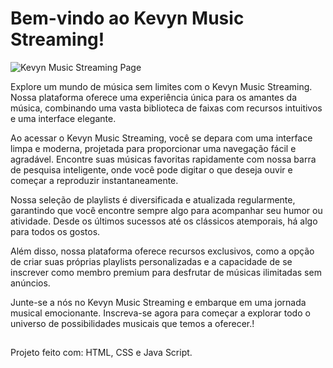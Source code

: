 <h1>Bem-vindo ao Kevyn Music Streaming!</h1>


![Kevyn Music Streaming Page](https://github.com/KevynMendes/Kevyn-Music-Streaming/assets/156138743/7dc183fa-9f37-47e2-b5f2-eb151b4f8509)


Explore um mundo de música sem limites com o Kevyn Music Streaming. Nossa plataforma oferece uma experiência única para os amantes da música, combinando uma vasta biblioteca de faixas com recursos intuitivos e uma interface elegante.

Ao acessar o Kevyn Music Streaming, você se depara com uma interface limpa e moderna, projetada para proporcionar uma navegação fácil e agradável. Encontre suas músicas favoritas rapidamente com nossa barra de pesquisa inteligente, onde você pode digitar o que deseja ouvir e começar a reproduzir instantaneamente.

Nossa seleção de playlists é diversificada e atualizada regularmente, garantindo que você encontre sempre algo para acompanhar seu humor ou atividade. Desde os últimos sucessos até os clássicos atemporais, há algo para todos os gostos.

Além disso, nossa plataforma oferece recursos exclusivos, como a opção de criar suas próprias playlists personalizadas e a capacidade de se inscrever como membro premium para desfrutar de músicas ilimitadas sem anúncios.

Junte-se a nós no Kevyn Music Streaming e embarque em uma jornada musical emocionante. Inscreva-se agora para começar a explorar todo o universo de possibilidades musicais que temos a oferecer.!
##
Projeto feito com: HTML, CSS e Java Script.
